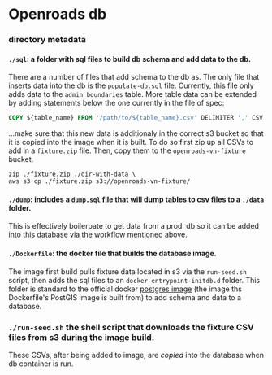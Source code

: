 # Openroads db

### directory metadata

#### `./sql`: a folder with sql files to build db schema and add data to the db.

There are a number of files that add schema to the db as. The only file that inserts data into the db is the `populate-db.sql` file. Currently, this file only adds data to the `admin_boundaries` table. More table data can be extended by adding statements below the one currently in the file of spec:

```sql
COPY ${table_name} FROM '/path/to/${table_name}.csv' DELIMITER ',' CSV HEADER;
```

...make sure that this new data is additionaly in the correct s3 bucket so that it is copied into the image when it is built. To do so first zip up all CSVs to add in a `fixture.zip` file. Then, copy them to the `openroads-vn-fixture` bucket. 


```
zip ./fixture.zip ./dir-with-data \
aws s3 cp ./fixture.zip s3://openroads-vn-fixture/
```

#### `./dump`: includes a `dump.sql` file that will dump tables to csv files to a `./data` folder. 

This is effectively boilerpate to get data from a prod. db so it can be added into this database via the workflow mentioned above.

#### `./Dockerfile`: the docker file that builds the database image. 

The image first build pulls fixture data located in s3 via the `run-seed.sh` script, then adds the sql files to an `docker-entrypoint-initdb.d` folder. This folder is standard to the official docker [postgres image](https://hub.docker.com/_/postgres/) (the image ths Dockerfile's PostGIS image is built from) to add schema and data to a database.

### `./run-seed.sh` the shell script that downloads the fixture CSV files from s3 during the image build. 

These CSVs, after being added to image, are *copied* into the database when db container is run.